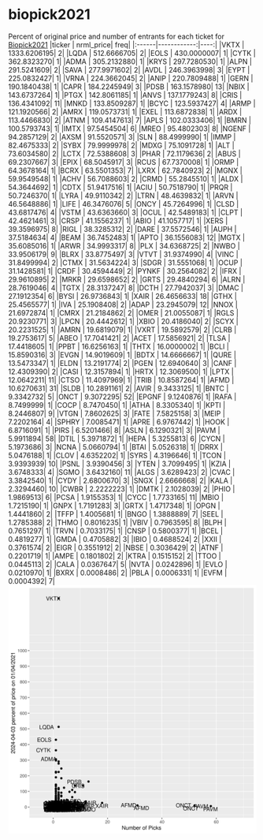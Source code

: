 # biopick2021
Percent of original price and number of entrants for each ticket for [Biopick2021](https://twitter.com/hashtag/Biopick2021)
|ticker |   nrml_price| freq|
|:------|------------:|----:|
|VKTX   | 1333.6206195|    2|
|LQDA   |  512.6666705|    2|
|EOLS   |  430.0000007|    1|
|CYTK   |  362.8323270|    1|
|ADMA   |  305.2132880|    1|
|KRYS   |  297.7280530|    1|
|ALPN   |  291.5241609|    2|
|SAVA   |  277.9971602|    2|
|AVDL   |  246.3963998|    3|
|EYPT   |  225.0832427|    1|
|VRNA   |  224.3662045|    2|
|ANIP   |  220.7809488|    1|
|GERN   |  190.1840438|    1|
|CAPR   |  184.2245949|    3|
|PDSB   |  163.1578980|   13|
|NBIX   |  143.6737264|    1|
|PTGX   |  142.8061185|    1|
|ANVS   |  137.1779243|    8|
|CRIS   |  136.4341092|   11|
|MNKD   |  133.8509287|    1|
|BCYC   |  123.5937427|    4|
|ARMP   |  121.1920566|    2|
|AMRX   |  119.0573731|    1|
|EXEL   |  113.6872838|    1|
|ARDX   |  113.4466830|    2|
|ATNM   |  109.4147613|    7|
|APLS   |  102.0333406|    1|
|BMRN   |  100.5793743|    1|
|IMTX   |   97.5454504|    6|
|MREO   |   95.4802303|    8|
|NGENF  |   94.2857129|    2|
|AXSM   |   91.5520571|    3|
|SLN    |   88.4999990|    1|
|IMMP   |   82.4675333|    2|
|SYBX   |   79.9999978|    2|
|MDXG   |   75.1091728|    1|
|ALT    |   73.6034580|    2|
|LCTX   |   72.5388608|    3|
|PHAR   |   72.1179636|    2|
|ABUS   |   69.2307667|    3|
|EPIX   |   68.5045917|    3|
|RCUS   |   67.7370008|    1|
|ORMP   |   64.3678164|    1|
|BCRX   |   63.5501353|    7|
|LXRX   |   62.7840923|    2|
|MGNX   |   59.9549548|    1|
|ACHV   |   56.7088603|    2|
|CRMD   |   55.2845510|    1|
|ALDX   |   54.3644692|    1|
|CDTX   |   51.9417516|    1|
|ACIU   |   50.7518790|    1|
|PRQR   |   50.7246370|    1|
|LYRA   |   49.9110342|    2|
|LTRN   |   48.4639832|    1|
|ARVN   |   46.5648886|    1|
|LIFE   |   46.3476076|    5|
|ONCY   |   45.7264996|    1|
|CLSD   |   43.6817476|    4|
|VSTM   |   43.6363660|    3|
|OCUL   |   42.5489183|    1|
|CLPT   |   42.4621461|    3|
|CRSP   |   41.1556237|    1|
|ABIO   |   41.1057717|    1|
|XERS   |   39.3596975|    8|
|RIGL   |   38.3285312|    2|
|DARE   |   37.5572546|    1|
|AUPH   |   37.5184634|    4|
|BEAM   |   36.7452483|    1|
|APTO   |   36.1556083|   12|
|MGTX   |   35.6085016|    1|
|ARWR   |   34.9993317|    8|
|PLX    |   34.6368725|    2|
|NWBO   |   33.9506179|    9|
|BLRX   |   33.8775497|    3|
|VTVT   |   31.9374990|    4|
|VINC   |   31.8499994|    2|
|CTMX   |   31.5634224|    3|
|SDGR   |   31.5551068|    1|
|OCUP   |   31.1428581|    1|
|CRDF   |   30.4594449|    2|
|PYNKF  |   30.2564082|    2|
|IFRX   |   29.9610895|    2|
|MRKR   |   29.6598652|    2|
|GRTS   |   29.4840294|    6|
|ALRN   |   28.7619046|    4|
|TGTX   |   28.3137247|    8|
|DCTH   |   27.7942037|    3|
|DMAC   |   27.1912354|    6|
|BYSI   |   26.9736843|    1|
|XAIR   |   26.4656633|   18|
|GTHX   |   25.4565577|    1|
|IVA    |   25.1908408|    2|
|ADAP   |   23.2945079|   12|
|NNOX   |   21.6972874|    1|
|CMRX   |   21.2184862|    2|
|OMER   |   21.0055087|    1|
|RGLS   |   20.9230771|    3|
|LPCN   |   20.4442612|    1|
|XBIO   |   20.4186040|    2|
|SCYX   |   20.2231525|    1|
|AMRN   |   19.6819079|    1|
|VXRT   |   19.5892579|    2|
|CLRB   |   19.2753617|    5|
|ABEO   |   17.7041421|    2|
|ACET   |   17.5856921|    2|
|TLSA   |   17.4418605|    1|
|PPBT   |   16.6256163|    1|
|THTX   |   16.0000002|    1|
|BCLI   |   15.8590316|    3|
|EVGN   |   14.9019609|    1|
|BDTX   |   14.6666667|    1|
|QURE   |   13.5473347|    1|
|ELDN   |   13.2191774|    2|
|PGEN   |   12.6940640|    3|
|CANF   |   12.4309390|    2|
|CASI   |   12.3157894|    1|
|HRTX   |   12.3069500|    1|
|LPTX   |   12.0642211|   11|
|CTSO   |   11.4097969|    1|
|TRIB   |   10.8587264|    1|
|AFMD   |   10.6270631|   31|
|SLDB   |   10.2891161|    2|
|AVIR   |    9.3433125|    1|
|BNTC   |    9.3342732|    5|
|ONCT   |    9.3072295|   52|
|EPGNF  |    9.1240876|    1|
|RAFA   |    8.7499999|    1|
|COCP   |    8.7470450|    1|
|ATHA   |    8.3305340|    1|
|KPTI   |    8.2446807|    9|
|VTGN   |    7.8602625|    3|
|FATE   |    7.5825158|    3|
|MEIP   |    7.2202164|    4|
|SPHRY  |    7.0085471|    1|
|APRE   |    6.9767442|    1|
|HOOK   |    6.8716091|    1|
|PIRS   |    6.5201466|    8|
|ASLN   |    6.1290321|    3|
|PAVM   |    5.9911894|   58|
|DTIL   |    5.3971872|    1|
|HEPA   |    5.3255813|    6|
|CYCN   |    5.1973686|    3|
|NCNA   |    5.0660794|    1|
|BTAI   |    5.0526318|    1|
|DRRX   |    5.0476188|    1|
|CLOV   |    4.6352202|    1|
|SYRS   |    4.3196646|    1|
|TCON   |    3.9393939|   10|
|PSNL   |    3.9390456|    3|
|YTEN   |    3.7099495|    1|
|KZIA   |    3.6748333|    4|
|SGMO   |    3.6432160|   11|
|ALGS   |    3.6289423|    2|
|CVAC   |    3.3842540|    1|
|CYDY   |    2.6800670|    3|
|SNGX   |    2.6666668|    2|
|KALA   |    2.3294460|   10|
|CWBR   |    2.2222223|    1|
|DMTK   |    2.1028039|    2|
|PHIO   |    1.9869513|    6|
|PCSA   |    1.9155353|    1|
|CYCC   |    1.7733165|   11|
|MBIO   |    1.7215190|    1|
|GNPX   |    1.7191283|    3|
|GRTX   |    1.4717348|    1|
|OPGN   |    1.4441860|    2|
|TFFP   |    1.4005681|    1|
|BNGO   |    1.3888889|    7|
|SEEL   |    1.2785388|    2|
|THMO   |    0.8016235|    1|
|VBIV   |    0.7963595|    8|
|BLPH   |    0.7651297|    1|
|TRVN   |    0.7033175|    1|
|CNSP   |    0.5800377|    1|
|BCEL   |    0.4819277|    1|
|GMDA   |    0.4705882|    3|
|IBIO   |    0.4688524|    2|
|XXII   |    0.3761574|    2|
|EIGR   |    0.3551912|    2|
|NBSE   |    0.3036429|    2|
|ATNF   |    0.2201719|    1|
|AMPE   |    0.1801802|    2|
|KTRA   |    0.1515152|    2|
|TTOO   |    0.0445113|    2|
|CALA   |    0.0367647|    5|
|NVTA   |    0.0242896|    1|
|EVLO   |    0.0210970|    1|
|BXRX   |    0.0008486|    2|
|PBLA   |    0.0006331|    1|
|EVFM   |    0.0004392|    7|
![retvspicks](biopicks.png?raw=true)
